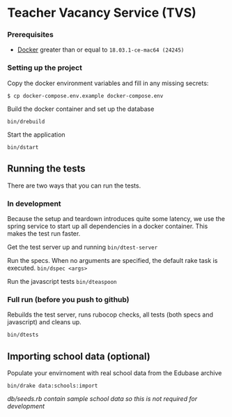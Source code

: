 # Teacher Vacancy Service (TVS)

### Prerequisites
 - [Docker](https://docs.docker.com/docker-for-mac) greater than or equal to `18.03.1-ce-mac64 (24245)`


### Setting up the project

Copy the docker environment variables and fill in any missing secrets:

```
$ cp docker-compose.env.example docker-compose.env
```

Build the docker container and set up the database

`bin/drebuild`


Start the application

`bin/dstart`

## Running the tests

There are two ways that you can run the tests.

### In development

Because the setup and teardown introduces quite some latency, we use the spring service to start up all dependencies in a docker container. This makes the test run faster.

Get the test server up and running
`bin/dtest-server`

Run the specs. When no arguments are specified, the default rake task is executed.
`bin/dspec <args>`

Run the javascript tests
`bin/dteaspoon`

### Full run (before you push to github)

Rebuilds the test server, runs rubocop checks, all tests (both specs and javascript) and cleans up.

`bin/dtests`


## Importing school data (optional)

Populate your envirnoment with real school data from the Edubase archive

`bin/drake data:schools:import`

_db/seeds.rb contain sample school data so this is not required for development_
